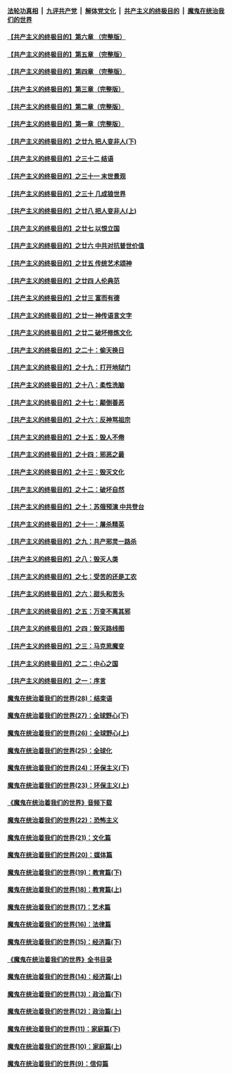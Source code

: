 ####  [法轮功真相](../../../../basic/blob/master/README.md?t=10011226) &nbsp;|&nbsp; [九评共产党](../../../../9ping.md/blob/master/README.md?t=10011226) &nbsp;|&nbsp; [解体党文化](../../../../jtdwh.md/blob/master/README.md?t=10011226)  &nbsp;|&nbsp; [共产主义的终极目的](../../../../gczydzjmd.md/blob/master/README.md?t=10011226) &nbsp;|&nbsp; [魔鬼在统治我们的世界](../../../../mgztzwmdsj.md/blob/master/README.md?t=10011226) 

#### [【共产主义的终极目的】第六章 （完整版）](../pages/nsc422/n11428913.md?t=10011226) 

#### [【共产主义的终极目的】第五章 （完整版）](../pages/nsc422/n11428912.md?t=10011226) 

#### [【共产主义的终极目的】第四章 （完整版）](../pages/nsc422/n11428907.md?t=10011226) 

#### [【共产主义的终极目的】第三章（完整版）](../pages/nsc422/n11428848.md?t=10011226) 

#### [【共产主义的终极目的】第二章（完整版）](../pages/nsc422/n11428831.md?t=10011226) 

#### [【共产主义的终极目的】第一章（完整版）](../pages/nsc422/n11417651.md?t=10011226) 

#### [【共产主义的终极目的】之廿九 把人变非人(下)](../pages/nsc422/n11344140.md?t=10011226) 

#### [【共产主义的终极目的】之三十二 结语](../pages/nsc422/n11360535.md?t=10011226) 

#### [【共产主义的终极目的】之三十一 末世景观](../pages/nsc422/n11351129.md?t=10011226) 

#### [【共产主义的终极目的】之三十 几成狼世界](../pages/nsc422/n11348280.md?t=10011226) 

#### [【共产主义的终极目的】之廿八 把人变非人(上)](../pages/nsc422/n11340492.md?t=10011226) 

#### [【共产主义的终极目的】之廿七 以恨立国](../pages/nsc422/n11336944.md?t=10011226) 

#### [【共产主义的终极目的】之廿六 中共对抗普世价值](../pages/nsc422/n11324785.md?t=10011226) 

#### [【共产主义的终极目的】之廿五 传统艺术颂神](../pages/nsc422/n11296396.md?t=10011226) 

#### [【共产主义的终极目的】之廿四 人伦典范](../pages/nsc422/n11296397.md?t=10011226) 

#### [【共产主义的终极目的】之廿三 富而有德](../pages/nsc422/n11283598.md?t=10011226) 

#### [【共产主义的终极目的】之廿一 神传语言文字](../pages/nsc422/n11263265.md?t=10011226) 

#### [【共产主义的终极目的】之廿二 破坏修炼文化](../pages/nsc422/n11245728.md?t=10011226) 

#### [【共产主义的终极目的】之二十：偷天换日](../pages/nsc422/n11238846.md?t=10011226) 

#### [【共产主义的终极目的】之十九：打开地狱门](../pages/nsc422/n11206376.md?t=10011226) 

#### [【共产主义的终极目的】之十八：柔性洗脑](../pages/nsc422/n11199994.md?t=10011226) 

#### [【共产主义的终极目的】之十七：颠倒善恶](../pages/nsc422/n11179782.md?t=10011226) 

#### [【共产主义的终极目的】之十六：反神骂祖宗](../pages/nsc422/n11166798.md?t=10011226) 

#### [【共产主义的终极目的】之十五：毁人不倦](../pages/nsc422/n11166792.md?t=10011226) 

#### [【共产主义的终极目的】之十四：邪恶之最](../pages/nsc422/n11150249.md?t=10011226) 

#### [【共产主义的终极目的】之十三：毁灭文化](../pages/nsc422/n11135227.md?t=10011226) 

#### [【共产主义的终极目的】之十二：破坏自然](../pages/nsc422/n11135214.md?t=10011226) 

#### [【共产主义的终极目的】之十：苏俄预演 中共登台](../pages/nsc422/n11118424.md?t=10011226) 

#### [【共产主义的终极目的】之十一：屠杀精英](../pages/nsc422/n11118442.md?t=10011226) 

#### [【共产主义的终极目的】之九：共产邪灵一路杀](../pages/nsc422/n11114139.md?t=10011226) 

#### [【共产主义的终极目的】之八：毁灭人类](../pages/nsc422/n11108503.md?t=10011226) 

#### [【共产主义的终极目的】之七：受苦的还是工农](../pages/nsc422/n11101809.md?t=10011226) 

#### [【共产主义的终极目的】之六：甜头和苦头](../pages/nsc422/n11096971.md?t=10011226) 

#### [【共产主义的终极目的】之五：万变不离其邪](../pages/nsc422/n11091285.md?t=10011226) 

#### [【共产主义的终极目的】之四：毁灭路线图](../pages/nsc422/n11086284.md?t=10011226) 

#### [【共产主义的终极目的】之三：马克思魔变](../pages/nsc422/n11061941.md?t=10011226) 

#### [【共产主义的终极目的】之二：中心之国](../pages/nsc422/n11047728.md?t=10011226) 

#### [【共产主义的终极目的】之一：序言](../pages/nsc422/n11086077.md?t=10011226) 

#### [魔鬼在统治着我们的世界(28)：结束语](../pages/nsc422/n10936246.md?t=10011226) 

#### [魔鬼在统治着我们的世界(27)：全球野心(下)](../pages/nsc422/n10928319.md?t=10011226) 

#### [魔鬼在统治着我们的世界(26)：全球野心(上)](../pages/nsc422/n10900318.md?t=10011226) 

#### [魔鬼在统治着我们的世界(25)：全球化](../pages/nsc422/n10788205.md?t=10011226) 

#### [魔鬼在统治着我们的世界(24)：环保主义(下)](../pages/nsc422/n10695307.md?t=10011226) 

#### [魔鬼在统治着我们的世界(23)：环保主义(上)](../pages/nsc422/n10688613.md?t=10011226) 

#### [《魔鬼在统治着我们的世界》音频下载](../pages/nsc422/n10635553.md?t=10011226) 

#### [魔鬼在统治着我们的世界(22)：恐怖主义](../pages/nsc422/n10614727.md?t=10011226) 

#### [魔鬼在统治着我们的世界(21)：文化篇](../pages/nsc422/n10597706.md?t=10011226) 

#### [魔鬼在统治着我们的世界(20)：媒体篇](../pages/nsc422/n10586579.md?t=10011226) 

#### [魔鬼在统治着我们的世界(19)：教育篇(下)](../pages/nsc422/n10564808.md?t=10011226) 

#### [魔鬼在统治着我们的世界(18)：教育篇(上)](../pages/nsc422/n10526970.md?t=10011226) 

#### [魔鬼在统治着我们的世界(17)：艺术篇](../pages/nsc422/n10499093.md?t=10011226) 

#### [魔鬼在统治着我们的世界(16)：法律篇](../pages/nsc422/n10485969.md?t=10011226) 

#### [魔鬼在统治着我们的世界(15)：经济篇(下)](../pages/nsc422/n10469975.md?t=10011226) 

#### [《魔鬼在统治着我们的世界》全书目录](../pages/nsc422/n10464261.md?t=10011226) 

#### [魔鬼在统治着我们的世界(14)：经济篇(上)](../pages/nsc422/n10457370.md?t=10011226) 

#### [魔鬼在统治着我们的世界(13)：政治篇(下)](../pages/nsc422/n10448270.md?t=10011226) 

#### [魔鬼在统治着我们的世界(12)：政治篇(上)](../pages/nsc422/n10444576.md?t=10011226) 

#### [魔鬼在统治着我们的世界(11)：家庭篇(下)](../pages/nsc422/n10440961.md?t=10011226) 

#### [魔鬼在统治着我们的世界(10)：家庭篇(上)](../pages/nsc422/n10435448.md?t=10011226) 

#### [魔鬼在统治着我们的世界(9)：信仰篇](../pages/nsc422/n10432159.md?t=10011226) 

